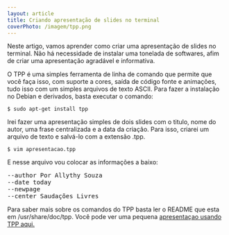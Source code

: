 ```yaml
---
layout: article
title: Criando apresentação de slides no terminal
coverPhoto: /imagem/tpp.png
---
```

Neste artigo, vamos aprender como criar uma apresentação de slides no terminal.
Não há necessidade de instalar uma tonelada de softwares, afim de criar uma apresentação agradável e informativa.

O TPP é uma simples ferramenta de linha de comando que permite que você faça isso,
com suporte a cores, saída de código fonte e animações, tudo isso com um simples arquivos de texto ASCII.
Para fazer a instalação no Debian e derivados, basta executar o comando:

`$ sudo apt-get install tpp`

Irei fazer uma apresentação simples de dois slides com o titulo, nome do autor, uma frase centralizada e a data da criação. Para isso, criarei um arquivo de texto e salvá-lo com a extensão .tpp.

`$ vim apresentacao.tpp`

E nesse arquivo vou colocar as informações a baixo:
<pre class ="language-bash">
--author Por Allythy Souza
--date today
--newpage
--center Saudações Livres
</pre>

Para saber mais sobre os comandos do TPP basta ler o README que esta em  /usr/share/doc/tpp. Você pode ver uma pequena [apresentaçao usando TPP aqui.](https://www.youtube.com/watch?time_continue=29&v=fcC2aKCDGAs)
